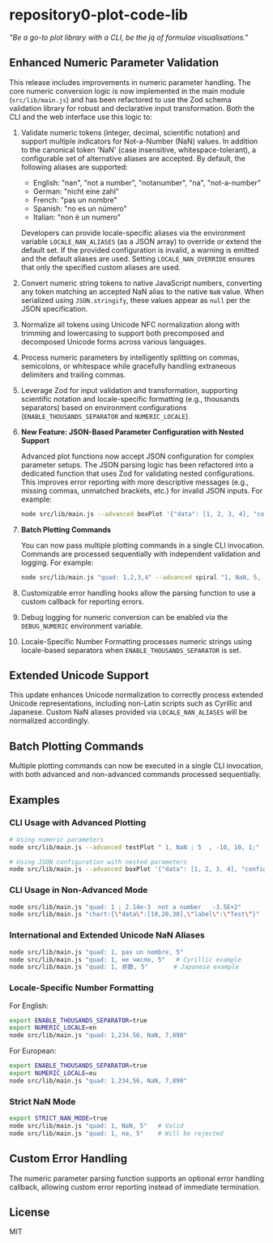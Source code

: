 # repository0-plot-code-lib

_"Be a go-to plot library with a CLI, be the jq of formulae visualisations."_

## Enhanced Numeric Parameter Validation

This release includes improvements in numeric parameter handling. The core numeric conversion logic is now implemented in the main module (`src/lib/main.js`) and has been refactored to use the Zod schema validation library for robust and declarative input transformation. Both the CLI and the web interface use this logic to:

1. Validate numeric tokens (integer, decimal, scientific notation) and support multiple indicators for Not-a-Number (NaN) values. In addition to the canonical token 'NaN' (case insensitive, whitespace-tolerant), a configurable set of alternative aliases are accepted. By default, the following aliases are supported:

   - English: "nan", "not a number", "notanumber", "na", "not-a-number"
   - German: "nicht eine zahl"
   - French: "pas un nombre"
   - Spanish: "no es un número"
   - Italian: "non è un numero"

   Developers can provide locale-specific aliases via the environment variable `LOCALE_NAN_ALIASES` (as a JSON array) to override or extend the default set. If the provided configuration is invalid, a warning is emitted and the default aliases are used. Setting `LOCALE_NAN_OVERRIDE` ensures that only the specified custom aliases are used.

2. Convert numeric string tokens to native JavaScript numbers, converting any token matching an accepted NaN alias to the native `NaN` value. When serialized using `JSON.stringify`, these values appear as `null` per the JSON specification.

3. Normalize all tokens using Unicode NFC normalization along with trimming and lowercasing to support both precomposed and decomposed Unicode forms across various languages.

4. Process numeric parameters by intelligently splitting on commas, semicolons, or whitespace while gracefully handling extraneous delimiters and trailing commas.

5. Leverage Zod for input validation and transformation, supporting scientific notation and locale-specific formatting (e.g., thousands separators) based on environment configurations (`ENABLE_THOUSANDS_SEPARATOR` and `NUMERIC_LOCALE`).

6. **New Feature: JSON-Based Parameter Configuration with Nested Support**

   Advanced plot functions now accept JSON configuration for complex parameter setups. The JSON parsing logic has been refactored into a dedicated function that uses Zod for validating nested configurations. This improves error reporting with more descriptive messages (e.g., missing commas, unmatched brackets, etc.) for invalid JSON inputs. For example:

   ```bash
   node src/lib/main.js --advanced boxPlot '{"data": [1, 2, 3, 4], "config": {"title": "My Box Plot", "color": "blue"}}'
   ```

7. **Batch Plotting Commands**

   You can now pass multiple plotting commands in a single CLI invocation. Commands are processed sequentially with independent validation and logging. For example:

   ```bash
   node src/lib/main.js "quad: 1,2,3,4" --advanced spiral "1, NaN, 5, 10"
   ```

8. Customizable error handling hooks allow the parsing function to use a custom callback for reporting errors.

9. Debug logging for numeric conversion can be enabled via the `DEBUG_NUMERIC` environment variable.

10. Locale-Specific Number Formatting processes numeric strings using locale-based separators when `ENABLE_THOUSANDS_SEPARATOR` is set.

## Extended Unicode Support

This update enhances Unicode normalization to correctly process extended Unicode representations, including non-Latin scripts such as Cyrillic and Japanese. Custom NaN aliases provided via `LOCALE_NAN_ALIASES` will be normalized accordingly.

## Batch Plotting Commands

Multiple plotting commands can now be executed in a single CLI invocation, with both advanced and non-advanced commands processed sequentially.

## Examples

### CLI Usage with Advanced Plotting

```bash
# Using numeric parameters
node src/lib/main.js --advanced testPlot " 1, NaN ; 5  , -10, 10, 1;"

# Using JSON configuration with nested parameters
node src/lib/main.js --advanced boxPlot '{"data": [1, 2, 3, 4], "config": {"title": "My Box Plot", "color": "blue"}}'
```

### CLI Usage in Non-Advanced Mode

```bash
node src/lib/main.js "quad: 1 ; 2.14e-3  not a number   -3.5E+2"
node src/lib/main.js "chart:{\"data\":[10,20,30],\"label\":\"Test\"}"
```

### International and Extended Unicode NaN Aliases

```bash
node src/lib/main.js "quad: 1, pas un nombre, 5"
node src/lib/main.js "quad: 1, не число, 5"   # Cyrillic example
node src/lib/main.js "quad: 1, 非数, 5"       # Japanese example
```

### Locale-Specific Number Formatting

For English:

```bash
export ENABLE_THOUSANDS_SEPARATOR=true
export NUMERIC_LOCALE=en
node src/lib/main.js "quad: 1,234.56, NaN, 7,890"
```

For European:

```bash
export ENABLE_THOUSANDS_SEPARATOR=true
export NUMERIC_LOCALE=eu
node src/lib/main.js "quad: 1.234,56, NaN, 7,890"
```

### Strict NaN Mode

```bash
export STRICT_NAN_MODE=true
node src/lib/main.js "quad: 1, NaN, 5"   # Valid
node src/lib/main.js "quad: 1, na, 5"    # Will be rejected
```

## Custom Error Handling

The numeric parameter parsing function supports an optional error handling callback, allowing custom error reporting instead of immediate termination.

## License

MIT
